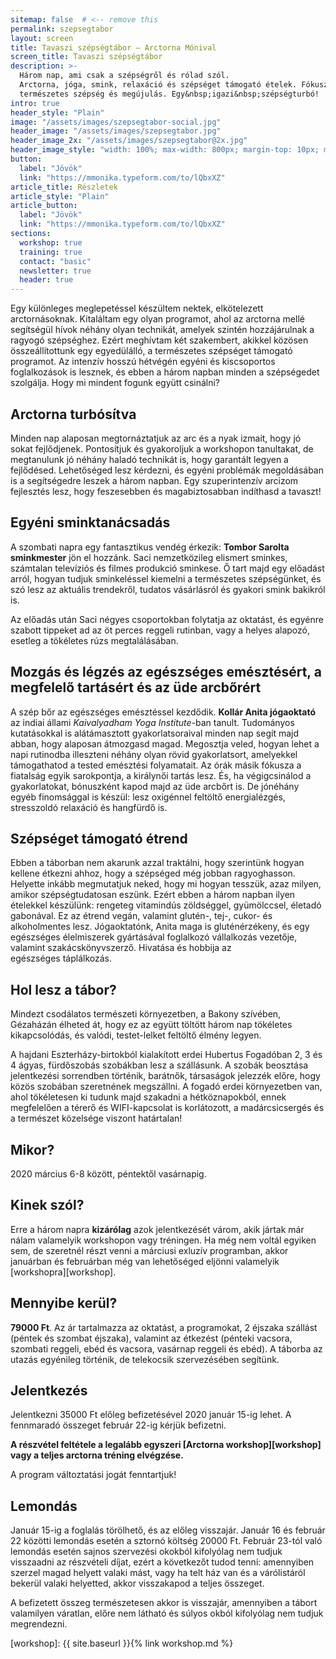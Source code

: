 ```yaml
---
sitemap: false  # <-- remove this
permalink: szepsegtabor
layout: screen
title: Tavaszi szépségtábor – Arctorna Mónival
screen_title: Tavaszi szépségtábor
description: >-
  Három nap, ami csak a szépségről és rólad szól.
  Arctorna, jóga, smink, relaxáció és szépséget támogató ételek. Fókuszban a
  természetes szépség és megújulás. Egy&nbsp;igazi&nbsp;szépségturbó!
intro: true
header_style: "Plain"
image: "/assets/images/szepsegtabor-social.jpg"
header_image: "/assets/images/szepsegtabor.jpg"
header_image_2x: "/assets/images/szepsegtabor@2x.jpg"
header_image_style: "width: 100%; max-width: 800px; margin-top: 10px; margin-bottom: 0;"
button:
  label: "Jövök"
  link: "https://mmonika.typeform.com/to/lQbxXZ"
article_title: Részletek
article_style: "Plain"
article_button:
  label: "Jövök"
  link: "https://mmonika.typeform.com/to/lQbxXZ"
sections:
  workshop: true
  training: true
  contact: "basic"
  newsletter: true
  header: true
---
```


Egy különleges meglepetéssel készültem nektek, elkötelezett arctornásoknak. Kitaláltam egy olyan programot, ahol az arctorna mellé segítségül hívok néhány olyan technikát, amelyek szintén hozzájárulnak a ragyogó szépséghez. Ezért meghívtam két szakembert, akikkel közösen összeállítottunk egy egyedülálló, a természetes szépséget támogató programot. Az intenzív hosszú hétvégén egyéni és kiscsoportos foglalkozások is lesznek, és ebben a három napban minden a szépségedet szolgálja. Hogy mi mindent fogunk együtt&nbsp;csinálni?

## Arctorna turbósítva

Minden nap alaposan megtornáztatjuk az arc és a nyak izmait, hogy jó sokat fejlődjenek. Pontosítjuk és gyakoroljuk a workshopon tanultakat, de megtanulunk jó néhány haladó technikát is, hogy garantált legyen a fejlődésed. Lehetőséged lesz kérdezni, és egyéni problémák megoldásában is a segítségedre leszek a három napban. Egy szuperintenzív arcizom fejlesztés lesz, hogy feszesebben és magabiztosabban indíthasd&nbsp;a&nbsp;tavaszt!

## Egyéni sminktanácsadás

A szombati napra egy fantasztikus vendég érkezik: **Tombor Sarolta sminkmester** jön el hozzánk. Saci nemzetközileg elismert sminkes, számtalan televíziós és filmes produkció sminkese. Ő tart majd egy előadást arról, hogyan tudjuk sminkeléssel kiemelni a természetes szépségünket, és szó lesz az aktuális trendekről, tudatos vásárlásról és gyakori smink bakikról is.

Az előadás után Saci négyes csoportokban folytatja az oktatást, és egyénre szabott tippeket ad az öt perces reggeli rutinban, vagy a helyes alapozó, esetleg a tökéletes rúzs megtalálásában.

## Mozgás és légzés az egészséges emésztésért, a megfelelő tartásért és az&nbsp;üde&nbsp;arcbőrért

A szép bőr az egészséges emésztéssel kezdődik. **Kollár Anita jógaoktató** az indiai állami _Kaivalyadham Yoga Institute_-ban tanult. Tudományos kutatásokkal is alátámasztott gyakorlatsoraival minden nap segít majd abban, hogy alaposan átmozgasd magad. Megosztja veled, hogyan lehet a napi rutinodba illeszteni néhány olyan rövid gyakorlatsort, amelyekkel támogathatod a tested emésztési folyamatait. Az órák másik fókusza a fiatalság egyik sarokpontja, a királynői tartás lesz. És, ha végigcsinálod a gyakorlatokat, bónuszként kapod majd az üde arcbőrt is. De jónéhány egyéb finomsággal is készül: lesz oxigénnel feltöltő energialézgés, stresszoldó relaxáció és&nbsp;hangfürdő&nbsp;is.

## Szépséget támogató&nbsp;étrend

Ebben a táborban nem akarunk azzal traktálni, hogy szerintünk hogyan kellene étkezni ahhoz, hogy a szépséged még jobban ragyoghasson. Helyette inkább megmutatjuk neked, hogy mi hogyan tesszük, azaz milyen, amikor szépségtudatosan eszünk. Ezért ebben a három napban ilyen ételekkel készülünk: rengeteg vitamindús zöldséggel, gyümölccsel, életadó gabonával. Ez az étrend vegán, valamint glutén-, tej-, cukor- és alkoholmentes lesz. Jógaoktatónk, Anita maga is gluténérzékeny, és egy egészséges élelmiszerek gyártásával foglalkozó vállalkozás vezetője, valamint szakácskönyvszerző. Hivatása és hobbija az egészséges&nbsp;táplálkozás.

## Hol lesz a&nbsp;tábor?

Mindezt csodálatos természeti környezetben, a Bakony szívében, Gézaházán élheted át, hogy ez az együtt töltött három nap tökéletes kikapcsolódás, és valódi, testet-lelket feltöltő élmény&nbsp;legyen.

A hajdani Eszterházy-birtokból kialakított erdei Hubertus Fogadóban 2, 3 és 4 ágyas, fürdőszobás szobákban lesz a szállásunk. A szobák beosztása jelentkezési sorrendben történik, barátnők, társaságok jelezzék előre, hogy közös szobában szeretnének megszállni. A fogadó erdei környezetben van, ahol tökéletesen ki tudunk majd szakadni a hétköznapokból, ennek megfelelően a térerő és WIFI-kapcsolat is korlátozott, a madárcsicsergés és a természet közelsége viszont határtalan!

## Mikor?

2020 március 6-8 között, péntektől&nbsp;vasárnapig.

## Kinek szól?

Erre a három napra **kizárólag** azok jelentkezését várom, akik jártak már nálam valamelyik workshopon vagy tréningen. Ha még nem voltál egyiken sem, de szeretnél részt venni a márciusi exluzív programban, akkor januárban és februárban még van lehetőséged eljönni valamelyik [workshopra][workshop].

## Mennyibe kerül?

**79000&nbsp;Ft**. Az ár tartalmazza az oktatást, a programokat, 2 éjszaka szállást (péntek és szombat éjszaka), valamint az étkezést (pénteki vacsora, szombati reggeli, ebéd és vacsora, vasárnap reggeli és ebéd). A táborba az utazás egyénileg történik, de telekocsik szervezésében segítünk.

## Jelentkezés

Jelentkezni 35000&nbsp;Ft előleg befizetésével 2020 január 15-ig lehet. A fennmaradó összeget február 22-ig kérjük befizetni.

**A részvétel feltétele a legalább egyszeri [Arctorna workshop][workshop] vagy a teljes arctorna tréning elvégzése.**

A program változtatási jogát fenntartjuk!

## Lemondás

Január 15-ig a foglalás törölhető, és az előleg visszajár. Január 16 és február 22 közötti lemondás esetén a sztornó költség 20000&nbsp;Ft. Február 23-tól való lemondás esetén sajnos szervezési okokból kifolyólag nem tudjuk visszaadni az részvételi díjat, ezért a következőt tudod tenni: amennyiben szerzel magad helyett valaki mást, vagy ha telt ház van és a várólistáról bekerül valaki helyetted, akkor visszakapod a teljes összeget.

A befizetett összeg természetesen akkor is visszajár, amennyiben a tábort valamilyen váratlan, előre nem látható és súlyos okból kifolyólag nem tudjuk megrendezni.


[workshop]: {{ site.baseurl }}{% link workshop.md %}

